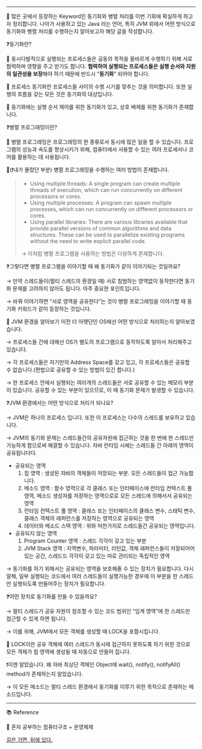 
---

🍎 많은 곳에서 등장하는 Keyword인 동기화와 병렬 처리를 이번 기회에 확실하게 하고자 정리합니다. 나아가 사용하고 있는 Java 라는 언어, 특히 JVM 위에서 어떤 방식으로 동기화와 병렬 처리를 수행하는지 알아보고자 해당 글을 작성합니다.

❓동기화란?

🍏 동시다발적으로 실행되는 프로세스들은 공동의 목적을 올바르게 수행하기 위해 서로 협력하며 영향을 주고 받기도 합니다. **협력하여 실행되는 프로세스들은 실행 순서와 자원의 일관성을 보장**해야 하기 때문에 반드시 “**동기화**” 되어야 합니다.

🍏 프로세스 동기화란 프로세스들 사이의 수행 시기를 맞추는 것을 의미합니다. 또한 실행의 흐름을 갖는 모든 것은 동기화의 대상입니다.

🍏 동기화에는 실행 순서 제어를 위한 동기화가 있고, 상호 배제를 위한 동기화가 존재합니다.

❓병렬 프로그래밍이란?

🍏 병렬 프로그래밍은 프로그래밍의 한 종류로서 동시에 많은 일을 할 수 있습니다. 프로그램의 성능과 속도를 향상시키기 위해, 컴퓨터에서 사용할 수 있는 여러 프로세서나 코어를 활용하는 데 사용됩니다.

🍏(❗내가 몰랐던 부분) 병렬 프로그래밍을 수행하는 여러 방법이 존재합니다.

>
>
> - Using multiple threads: A single program can create multiple threads of execution, which can run concurrently on different processors or cores.
> - Using multiple processes: A program can spawn multiple processes, which can run concurrently on different processors or cores.
> - Using parallel libraries: There are various libraries available that provide parallel versions of common algorithms and data structures. These can be used to parallelize existing programs without the need to write explicit parallel code.
>
> → 이처럼 병렬 프로그램을 사용하는 방법은 다양하게 존재합니다.
>

❓그렇다면 병렬 프로그램을 이야기할 때 왜 동기화가 같이 이야기되는 것일까요?

→ 만약 스레드들이(멀티 스레드의 환경일 때) 서로 침범하는 영역없이 동작한다면 동기화 문제를 고려하지 않아도 됩니다. 아주 중요한 포인트입니다.

→ 바꿔 이야기하면 “서로 영역을 공유한다”는 것이 병렬 프로그래밍을 이야기할 때 동기화 키워드가 같이 등장하는 것입니다.

🍏 JVM 환경을 알아보기 이전 더 아랫단인 OS에선 어떤 방식으로 처리하는지 알아보겠습니다.

→ 프로세스들 간에 대해선 OS가 별도의 프로그램으로 동작하도록 알아서 처리해주고 있습니다.

→ 각 프로세스들은 자기만의 Address Space를 갖고 있고, 각 프로세스들은 공유할 수 없습니다.(편법으로 공유할 수 있는 방법이 있긴 합니다.)

→ 한 프로세스 안에서 실행되는 여러개의 스레드들은 서로 공유할 수 있는 메모리 부분이 있습니다. 공유할 수 있는 부분이 있으므로, 이 때 동기화 문제가 발생할 수 있습니다.

❓JVM 환경에서는 어떤 방식으로 처리가 되나요?

→ JVM은 하나의 프로세스 입니다. 또한 이 프로세스는 다수의 스레드를 보유하고 있습니다.

→ JVM의 동기화 문제는 스레드들간의 공유자원에 접근하는 것을 한 번에 한 스레드만 가능하게 함으로써 해결할 수 있습니다. 자바 런타임 시에는 스레드들 간 아래의 영역이 공유됩니다다.

- 공유되는 영역
    1. 힙 영역 : 생성된 자바의 객체들이 저장되는 부분. 모든 스레드들이 접근 가능합니다.
    2. 메소드 영역 : 함수 영역으로 각 클래스 또는 인터페이스에 런타임 컨텍스트 풀 영역, 메소드 생성자를 저장하는 영역으로로 모든 스레드에 의해서서 공유되는 영역
    3. 런타임 컨텍스트 풀 영역 : 클래스 또는 인터페이스의 클래스 변수, 스태틱 변수, 클래스 객체의 래퍼런스를 저장하는 영역으로 공유되는 영역
    4. 데이터와 메소드 스택 영역 : 위와 마찬가지로 스레드들간 공유되는 영역입니다.
- 공유되지 않는 영역
    1. Program Counter 영역 : 스레드 각각이 갖고 있는 부분
    2. JVM Stack 영역 : 지역변수, 파라미터, 리턴값, 객체 래퍼런스들이 저장되어어 있는 공간, 스레드드 각각이 갖고 있는 따로 관리되는 독립적인 영역

→ 동기화를 하기 위해서는 공유되는 영역을 보호해줄 수 있는 장치가 필요합니다. 다시 말해, 일부 실행되는 코드에서 여러 스레드들이 실행가능한 경우에 이 부분을 한 스레드만 실행되도록 만들어주는 장치가 필요합니다.

❓어떤 장치로 동기화를 만들 수 있을까요?

→ 멀티 스레드가 공유 자원이 참조할 수 있는 코드 범위인 “임계 영역”에 한 스레드만 접근할 수 있게 하면 됩니다.

→ 이를 위해, JVM에서 모든 객체를 생성할 때 LOCK을 포함시킵니다.

🍏 LOCK이란 공유 객체에 여러 스레드가 동시에 접근하지 못하도록 하기 위한 것으로 모든 객체가 힙 영역에 생성될 때 자동으로 만들어 집니다.

❗이젠 알았습니다. 왜 자바 최상단 객체인 Object에 wait(), notify(), notifyAll() method가 존재하는지 알았습니다.

→ 이 모든 메소드는 멀티 스레드 환경에서 동기화를 이루기 위한 목적으로 존재하는 메소드입니다.

---

📚 Reference

📘 혼자 공부하는 컴퓨터구조 + 운영체제

[길은 가면, 뒤에 있다.](https://12bme.tistory.com/)
